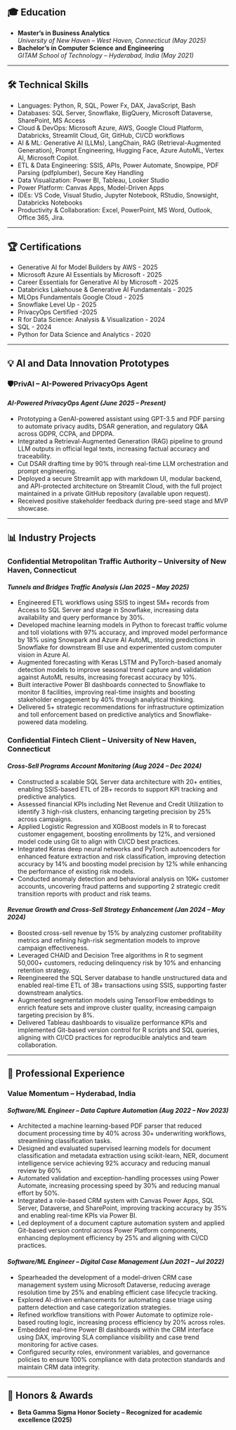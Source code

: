 ## 🎓 Education
- **Master’s in Business Analytics**  
  *University of New Haven – West Haven, Connecticut (May 2025)*  
- **Bachelor’s in Computer Science and Engineering**  
  *GITAM School of Technology – Hyderabad, India (May 2021)*  

---

## 🛠️ Technical Skills  
- Languages: Python, R, SQL, Power Fx, DAX, JavaScript, Bash   
- Databases: SQL Server, Snowflake, BigQuery, Microsoft Dataverse, SharePoint, MS Access   
- Cloud & DevOps: Microsoft Azure, AWS, Google Cloud Platform, Databricks, Streamlit Cloud, Git, GitHub, CI/CD 
workflows   
- AI & ML: Generative AI (LLMs), LangChain, RAG (Retrieval-Augmented Generation), Prompt Engineering, 
Hugging Face, Azure AutoML, Vertex AI, Microsoft Copilot. 
- ETL & Data Engineering: SSIS, APIs, Power Automate, Snowpipe, PDF Parsing (pdfplumber), Secure Key 
Handling   
- Data Visualization: Power BI, Tableau, Looker Studio 
- Power Platform: Canvas Apps, Model-Driven Apps   
- IDEs: VS Code, Visual Studio, Jupyter Notebook, RStudio, Snowsight, Databricks Notebooks   
- Productivity & Collaboration: Excel, PowerPoint, MS Word, Outlook, Office 365, Jira.
 

---

## 🏆 Certifications
-	Generative AI for Model Builders by AWS - 2025
-	Microsoft Azure AI Essentials by Microsoft - 2025
-	Career Essentials for Generative AI by Microsoft - 2025
-	Databricks Lakehouse & Generative AI Fundamentals - 2025
-	MLOps Fundamentals Google Cloud - 2025
-	Snowflake Level Up - 2025
- PrivacyOps Certified -2025
-	R for Data Science: Analysis & Visualization - 2024
-	SQL  - 2024
-	Python for Data Science and Analytics - 2020 

---

## 💡 AI and Data Innovation Prototypes

### **🛡️PrivAI – AI-Powered PrivacyOps Agent**
#### *AI-Powered PrivacyOps Agent (June 2025 – Present)*
-	Prototyping a GenAI-powered assistant using GPT-3.5 and PDF parsing to automate privacy audits, DSAR generation, and regulatory Q&A across GDPR, CCPA, and DPDPA.
-	Integrated a Retrieval-Augmented Generation (RAG) pipeline to ground LLM outputs in official legal texts, increasing factual accuracy and traceability.
-	Cut DSAR drafting time by 90% through real-time LLM orchestration and prompt engineering.
-	Deployed a secure Streamlit app with markdown UI, modular backend, and API-protected architecture on Streamlit Cloud, with the full project maintained in a private GitHub repository (available upon request).
-	Received positive stakeholder feedback during pre-seed stage and MVP showcase.


---

## 📊 Industry Projects

### **Confidential Metropolitan Traffic Authority – University of New Haven, Connecticut**
#### *Tunnels and Bridges Traffic Analysis (Jan 2025 – May 2025)*
-	Engineered ETL workflows using SSIS to ingest 5M+ records from Access to SQL Server and stage in Snowflake, increasing data availability and query performance by 30%.
-	Developed machine learning models in Python to forecast traffic volume and toll violations with 97% accuracy, and improved model performance by 18% using Snowpark and Azure AI AutoML, storing predictions in Snowflake for downstream BI use and experimented custom computer vision in Azure AI.
-	Augmented forecasting with Keras LSTM and PyTorch-based anomaly detection models to improve seasonal trend capture and validation against AutoML results, increasing forecast accuracy by 10%.
-	Built interactive Power BI dashboards connected to Snowflake to monitor 8 facilities, improving real-time insights and boosting stakeholder engagement by 40% through analytical thinking.
-	Delivered 5+ strategic recommendations for infrastructure optimization and toll enforcement based on predictive analytics and Snowflake-powered data modeling.



### **Confidential Fintech Client – University of New Haven, Connecticut**
#### *Cross-Sell Programs Account Monitoring (Aug 2024 – Dec 2024)*
-	Constructed a scalable SQL Server data architecture with 20+ entities, enabling SSIS-based ETL of 2B+ records to support KPI tracking and predictive analytics.
-	Assessed financial KPIs including Net Revenue and Credit Utilization to identify 3 high-risk clusters, enhancing targeting precision by 25% across campaigns.
-	Applied Logistic Regression and XGBoost models in R to forecast customer engagement, boosting enrollments by 12%, and versioned model code using Git to align with CI/CD best practices.
-	Integrated Keras deep neural networks and PyTorch autoencoders for enhanced feature extraction and risk classification, improving detection accuracy by 14% and boosting model precision by 12% while enhancing the performance of existing risk models.
-	Conducted anomaly detection and behavioral analysis on 10K+ customer accounts, uncovering fraud patterns and supporting 2 strategic credit transition reports with product and risk teams.




#### *Revenue Growth and Cross-Sell Strategy Enhancement (Jan 2024 – May 2024)*
-	Boosted cross-sell revenue by 15% by analyzing customer profitability metrics and refining high-risk segmentation models to improve campaign effectiveness.
-	Leveraged CHAID and Decision Tree algorithms in R to segment 50,000+ customers, reducing delinquency risk by 10% and enhancing retention strategy.
-	Reengineered the SQL Server database to handle unstructured data and enabled real-time ETL of 3B+ transactions using SSIS, supporting faster downstream analytics.
-	Augmented segmentation models using TensorFlow embeddings to enrich feature sets and improve cluster quality, increasing campaign targeting precision by 8%.
-	Delivered Tableau dashboards to visualize performance KPIs and implemented Git-based version control for R scripts and SQL queries, aligning with CI/CD practices for reproducible analytics and team collaboration.



---

## 💼 Professional Experience

### **Value Momentum – Hyderabad, India**
#### *Software/ML Engineer – Data Capture Automation (Aug 2022 – Nov 2023)*
-	Architected a machine learning-based PDF parser that reduced document processing time by 40% across 30+ underwriting workflows, streamlining classification tasks.
-	Designed and evaluated supervised learning models for document classification and metadata extraction using scikit-learn, NER, document intelligence service achieving 92% accuracy and reducing manual review by 60%
-	Automated validation and exception-handling processes using Power Automate, increasing processing speed by 30% and reducing manual effort by 50%.
-	Integrated a role-based CRM system with Canvas Power Apps, SQL Server, Dataverse, and SharePoint, improving tracking accuracy by 35% and enabling real-time KPIs via Power BI.
-	Led deployment of a document capture automation system and applied Git-based version control across Power Platform components, enhancing deployment efficiency by 25% and aligning with CI/CD practices.



#### *Software/ML Engineer – Digital Case Management (Jun 2021 – Jul 2022)*
-	Spearheaded the development of a model-driven CRM case management system using Microsoft Dataverse, reducing average resolution time by 25% and enabling efficient case lifecycle tracking.
-	Explored AI-driven enhancements for automating case triage using pattern detection and case categorization strategies.
-	Refined workflow transitions with Power Automate to optimize role-based routing logic, increasing process efficiency by 20% across roles.
-	Embedded real-time Power BI dashboards within the CRM interface using DAX, improving SLA compliance visibility and case trend monitoring for active cases.
-	Configured security roles, environment variables, and governance policies to ensure 100% compliance with data protection standards and maintain CRM data integrity.


---

## 🏅 Honors & Awards
- **Beta Gamma Sigma Honor Society – Recognized for academic excellence (2025)**
